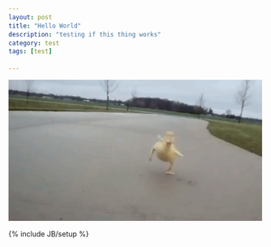 ```yaml
---
layout: post
title: "Hello World"
description: "testing if this thing works"
category: test 
tags: [test]

---
```

<img src="/assets/duckling.gif" alt="duck">

{% include JB/setup %}
